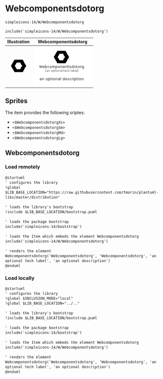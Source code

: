 # Webcomponentsdotorg


```text
simpleicons-14/W/Webcomponentsdotorg
```

```text
include('simpleicons-14/W/Webcomponentsdotorg')
```



| Illustration | Webcomponentsdotorg |
| :---: | :---: |
| ![illustration for Illustration](../../simpleicons-14/W/Webcomponentsdotorg.png) | ![illustration for Webcomponentsdotorg](../../simpleicons-14/W/Webcomponentsdotorg.Local.png) |



## Sprites
The item provides the following sriptes:

- `<$WebcomponentsdotorgXs>`
- `<$WebcomponentsdotorgSm>`
- `<$WebcomponentsdotorgMd>`
- `<$WebcomponentsdotorgLg>`





## Webcomponentsdotorg

### Load remotely
```plantuml
@startuml
' configures the library
!global $LIB_BASE_LOCATION="https://raw.githubusercontent.com/tmorin/plantuml-libs/master/distribution"

' loads the library's bootstrap
!include $LIB_BASE_LOCATION/bootstrap.puml

' loads the package bootstrap
include('simpleicons-14/bootstrap')

' loads the Item which embeds the element Webcomponentsdotorg
include('simpleicons-14/W/Webcomponentsdotorg')

' renders the element
Webcomponentsdotorg('Webcomponentsdotorg', 'Webcomponentsdotorg', 'an optional tech label', 'an optional description')
@enduml
```

### Load locally
```plantuml
@startuml
' configures the library
!global $INCLUSION_MODE="local"
!global $LIB_BASE_LOCATION="../.."

' loads the library's bootstrap
!include $LIB_BASE_LOCATION/bootstrap.puml

' loads the package bootstrap
include('simpleicons-14/bootstrap')

' loads the Item which embeds the element Webcomponentsdotorg
include('simpleicons-14/W/Webcomponentsdotorg')

' renders the element
Webcomponentsdotorg('Webcomponentsdotorg', 'Webcomponentsdotorg', 'an optional tech label', 'an optional description')
@enduml
```

